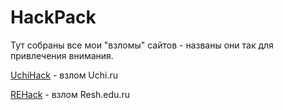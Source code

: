 # HackPack
Тут собраны все мои "взломы" сайтов - названы они так для привлечения внимания.

[UchiHack](https://github.com/TheAirBlow/HackPack/blob/main/UchiHack.md) - взлом Uchi.ru

[REHack](https://github.com/TheAirBlow/HackPack/blob/main/REHack.md) - взлом Resh.edu.ru
